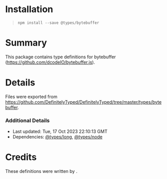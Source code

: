 # Installation
> `npm install --save @types/bytebuffer`

# Summary
This package contains type definitions for bytebuffer (https://github.com/dcodeIO/bytebuffer.js).

# Details
Files were exported from https://github.com/DefinitelyTyped/DefinitelyTyped/tree/master/types/bytebuffer.

### Additional Details
 * Last updated: Tue, 17 Oct 2023 22:10:13 GMT
 * Dependencies: [@types/long](https://npmjs.com/package/@types/long), [@types/node](https://npmjs.com/package/@types/node)

# Credits
These definitions were written by .
